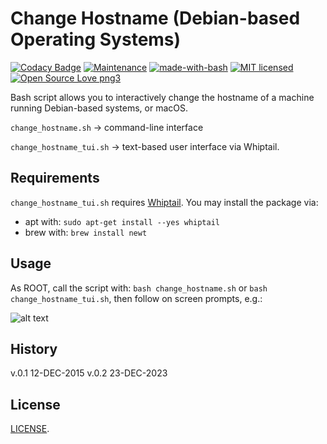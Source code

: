 # Change Hostname (Debian-based Operating Systems)
[![Codacy Badge](https://api.codacy.com/project/badge/Grade/606d03a4dcaf493ebf21a30245c87d83)](https://www.codacy.com/app/marshki/change_hostname_ubuntu?utm_source=github.com&amp;utm_medium=referral&amp;utm_content=marshki/change_hostname_ubuntu&amp;utm_campaign=Badge_Grade)
[![Maintenance](https://img.shields.io/badge/Maintained%3F-yes-green.svg)](https://GitHub.com/Naereen/StrapDown.js/graphs/commit-activity)
[![made-with-bash](https://img.shields.io/badge/Made%20with-Bash-1f425f.svg)](https://www.gnu.org/software/bash/)
[![MIT licensed](https://img.shields.io/badge/license-MIT-blue.svg)](https://raw.githubusercontent.com/hyperium/hyper/master/LICENSE)
[![Open Source Love png3](https://badges.frapsoft.com/os/v3/open-source.png?v=103)](https://github.com/ellerbrock/open-source-badges/)

Bash script allows you to interactively change the hostname of a machine running Debian-based systems, or macOS.

`change_hostname.sh` &rarr; command-line interface

`change_hostname_tui.sh` &rarr; text-based user interface via Whiptail.

## Requirements

`change_hostname_tui.sh` requires [Whiptail](https://en.wikibooks.org/wiki/Bash_Shell_Scripting/Whiptail).
You may install the package via:

- apt with: `sudo apt-get install --yes whiptail`
- brew with: `brew install newt`

## Usage

As ROOT, call the script with: `bash change_hostname.sh` or `bash change_hostname_tui.sh`, then follow on screen prompts, e.g.:

![alt text](https://github.com/marshki/change_hostname_ubuntu/blob/master/docs/change_hostname_tui.png)

## History

v.0.1 12-DEC-2015
v.0.2 23-DEC-2023

## License
[LICENSE](https://github.com/marshki/change_hostname_ubuntu/blob/master/LICENSE).
